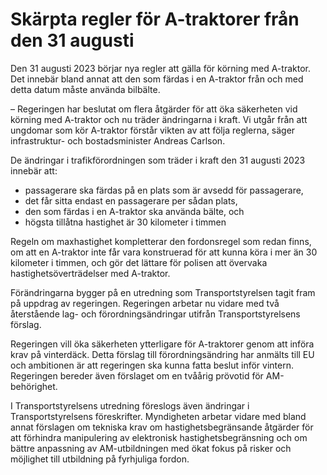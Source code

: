 # Skärpta regler för A-traktorer från den 31 augusti

Den 31 augusti 2023 börjar nya regler att gälla för körning med A-traktor. Det innebär bland annat att den som färdas i en A-traktor från och med detta datum måste använda bilbälte.

– Regeringen har beslutat om flera åtgärder för att öka säkerheten vid körning med A-traktor och nu träder ändringarna i kraft. Vi utgår från att ungdomar som kör A-traktor förstår vikten av att följa reglerna, säger infrastruktur- och bostadsminister Andreas Carlson.

De ändringar i trafikförordningen som träder i kraft den 31 augusti 2023 innebär att:

* passagerare ska färdas på en plats som är avsedd för passagerare,
* det får sitta endast en passagerare per sådan plats,
* den som färdas i en A-traktor ska använda bälte, och
* högsta tillåtna hastighet är 30 kilometer i timmen

Regeln om maxhastighet kompletterar den fordonsregel som redan finns, om att en A-traktor inte får vara konstruerad för att kunna köra i mer än 30 kilometer i timmen, och gör det lättare för polisen att övervaka hastighetsöverträdelser med A-traktor.

Förändringarna bygger på en utredning som Transportstyrelsen tagit fram på uppdrag av regeringen. Regeringen arbetar nu vidare med två återstående lag- och förordningsändringar utifrån Transportstyrelsens förslag.

Regeringen vill öka säkerheten ytterligare för A-traktorer genom att införa krav på vinterdäck. Detta förslag till förordningsändring har anmälts till EU och ambitionen är att regeringen ska kunna fatta beslut inför vintern. Regeringen bereder även förslaget om en tvåårig prövotid för AM-behörighet.

I Transportstyrelsens utredning föreslogs även ändringar i Transportstyrelsens föreskrifter. Myndigheten arbetar vidare med bland annat förslagen om tekniska krav om hastighetsbegränsande åtgärder för att förhindra manipulering av elektronisk hastighetsbegränsning och om bättre anpassning av AM-utbildningen med ökat fokus på risker och möjlighet till utbildning på fyrhjuliga fordon.
